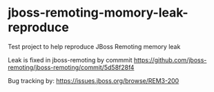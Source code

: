 jboss-remoting-momory-leak-reproduce
====================================

Test project to help reproduce JBoss Remoting memory leak

Leak is fixed in jboss-remoting by commmit https://github.com/jboss-remoting/jboss-remoting/commit/5d58f28f4

Bug tracking by: https://issues.jboss.org/browse/REM3-200 
